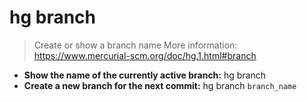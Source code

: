 # hg branch
> Create or show a branch name
> More information: <https://www.mercurial-scm.org/doc/hg.1.html#branch>
- **Show the name of the currently active branch:**
hg branch
- **Create a new branch for the next commit:**
hg branch `branch_name`

